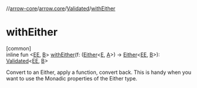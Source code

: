 //[arrow-core](../../../index.md)/[arrow.core](../index.md)/[Validated](index.md)/[withEither](with-either.md)

# withEither

[common]\
inline fun &lt;[EE](with-either.md), [B](with-either.md)&gt; [withEither](with-either.md)(f: ([Either](../-either/index.md)&lt;[E](index.md), [A](index.md)&gt;) -&gt; [Either](../-either/index.md)&lt;[EE](with-either.md), [B](with-either.md)&gt;): [Validated](index.md)&lt;[EE](with-either.md), [B](with-either.md)&gt;

Convert to an Either, apply a function, convert back. This is handy when you want to use the Monadic properties of the Either type.
